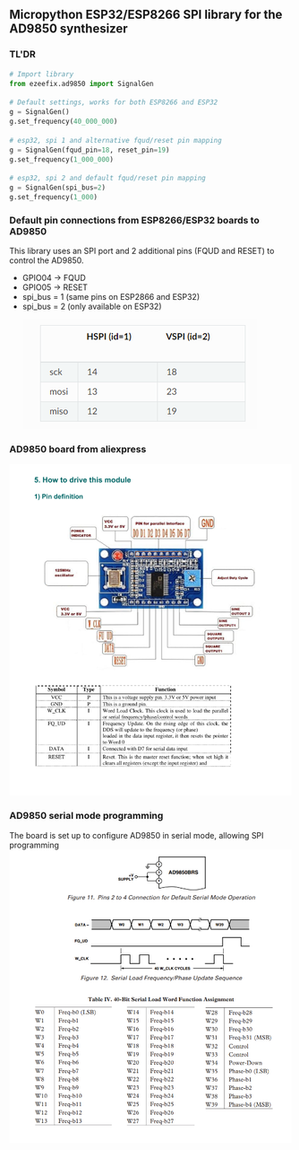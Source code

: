 ## Micropython ESP32/ESP8266 SPI library for the AD9850 synthesizer

### TL'DR
```python
# Import library
from ezeefix.ad9850 import SignalGen

# Default settings, works for both ESP8266 and ESP32
g = SignalGen()
g.set_frequency(40_000_000)

# esp32, spi 1 and alternative fqud/reset pin mapping
g = SignalGen(fqud_pin=18, reset_pin=19)
g.set_frequency(1_000_000)

# esp32, spi 2 and default fqud/reset pin mapping
g = SignalGen(spi_bus=2)
g.set_frequency(1_000)
```

### Default pin connections from ESP8266/ESP32 boards to AD9850
This library uses an SPI port and 2 additional pins (FQUD and RESET) to control the AD9850.
* GPIO04 -> FQUD
* GPIO05 -> RESET
* spi_bus = 1 (same pins on ESP2866 and ESP32)
* spi_bus = 2 (only available on ESP32)<p>
![alt text](images/esp32-spi-ports.png)

### AD9850 board from aliexpress
![alt text](images/ad9850-aliexpress-board.png)

### AD9850 serial mode programming 
The board is set up to configure AD9850 in serial mode, allowing SPI programming  
![alt text](images/ad9850-specs.png)
